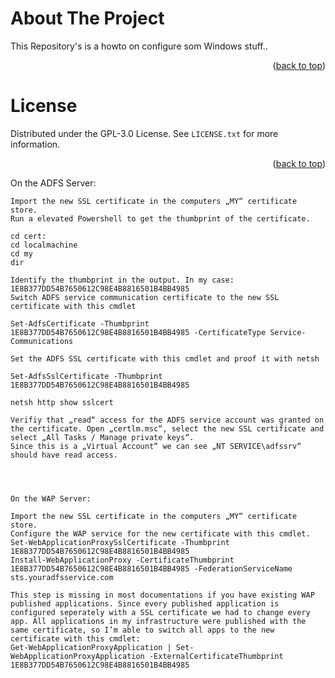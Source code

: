 <!-- ABOUT THE PROJECT -->
# About The Project
This Repository's is a howto on configure som Windows stuff..

<p align="right">(<a href="#readme-top">back to top</a>)</p>

<!-- LICENSE -->
# License

Distributed under the GPL-3.0 License. See `LICENSE.txt` for more information.

<p align="right">(<a href="#readme-top">back to top</a>)</p>




On the ADFS Server:

    Import the new SSL certificate in the computers „MY“ certificate store.
    Run a elevated Powershell to get the thumbprint of the certificate.

    cd cert:
    cd localmachine
    cd my
    dir

    Identify the thumbprint in the output. In my case: 1E8B377DD54B7650612C98E4B8816501B4BB4985
    Switch ADFS service communication certificate to the new SSL certificate with this cmdlet

    Set-AdfsCertificate -Thumbprint 1E8B377DD54B7650612C98E4B8816501B4BB4985 -CertificateType Service-Communications

    Set the ADFS SSL certificate with this cmdlet and proof it with netsh

    Set-AdfsSslCertificate -Thumbprint 1E8B377DD54B7650612C98E4B8816501B4BB4985 

    netsh http show sslcert

    Verifiy that „read“ access for the ADFS service account was granted on the certificate. Open „certlm.msc“, select the new SSL certificate and select „All Tasks / Manage private keys“.
    Since this is a „Virtual Account“ we can see „NT SERVICE\adfssrv“ should have read access.
	
	
	
	
	On the WAP Server:

    Import the new SSL certificate in the computers „MY“ certificate store.
    Configure the WAP service for the new certificate with this cmdlet. 
	Set-WebApplicationProxySslCertificate -Thumbprint 1E8B377DD54B7650612C98E4B8816501B4BB4985
	Install-WebApplicationProxy -CertificateThumbprint 1E8B377DD54B7650612C98E4B8816501B4BB4985 -FederationServiceName sts.youradfsservice.com
	
	This step is missing in most documentations if you have existing WAP published applications. Since every published application is configured seperately with a SSL certificate we had to change every app. All applications in my infrastructure were published with the same certificate, so I’m able to switch all apps to the new certificate with this cmdlet: 
	Get-WebApplicationProxyApplication | Set-WebApplicationProxyApplication -ExternalCertificateThumbprint 1E8B377DD54B7650612C98E4B8816501B4BB4985